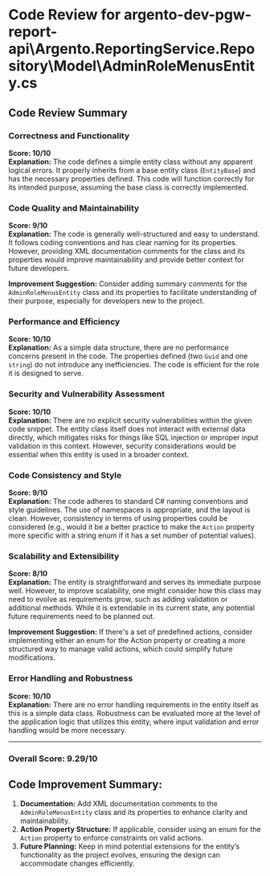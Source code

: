 # Code Review for argento-dev-pgw-report-api\Argento.ReportingService.Repository\Model\AdminRoleMenusEntity.cs

## Code Review Summary

### Correctness and Functionality
**Score: 10/10**  
**Explanation:** The code defines a simple entity class without any apparent logical errors. It properly inherits from a base entity class (`EntityBase`) and has the necessary properties defined. This code will function correctly for its intended purpose, assuming the base class is correctly implemented. 

### Code Quality and Maintainability
**Score: 9/10**  
**Explanation:** The code is generally well-structured and easy to understand. It follows coding conventions and has clear naming for its properties. However, providing XML documentation comments for the class and its properties would improve maintainability and provide better context for future developers. 

**Improvement Suggestion:** Consider adding summary comments for the `AdminRoleMenusEntity` class and its properties to facilitate understanding of their purpose, especially for developers new to the project.

### Performance and Efficiency
**Score: 10/10**  
**Explanation:** As a simple data structure, there are no performance concerns present in the code. The properties defined (two `Guid` and one `string`) do not introduce any inefficiencies. The code is efficient for the role it is designed to serve.

### Security and Vulnerability Assessment
**Score: 10/10**  
**Explanation:** There are no explicit security vulnerabilities within the given code snippet. The entity class itself does not interact with external data directly, which mitigates risks for things like SQL injection or improper input validation in this context. However, security considerations would be essential when this entity is used in a broader context.

### Code Consistency and Style
**Score: 9/10**  
**Explanation:** The code adheres to standard C# naming conventions and style guidelines. The use of namespaces is appropriate, and the layout is clean. However, consistency in terms of using properties could be considered (e.g., would it be a better practice to make the `Action` property more specific with a string enum if it has a set number of potential values).

### Scalability and Extensibility
**Score: 8/10**  
**Explanation:** The entity is straightforward and serves its immediate purpose well. However, to improve scalability, one might consider how this class may need to evolve as requirements grow, such as adding validation or additional methods. While it is extendable in its current state, any potential future requirements need to be planned out.

**Improvement Suggestion:** If there's a set of predefined actions, consider implementing either an enum for the Action property or creating a more structured way to manage valid actions, which could simplify future modifications.

### Error Handling and Robustness
**Score: 10/10**  
**Explanation:** There are no error handling requirements in the entity itself as this is a simple data class. Robustness can be evaluated more at the level of the application logic that utilizes this entity, where input validation and error handling would be more necessary.

---

### Overall Score: 9.29/10

## Code Improvement Summary:
1. **Documentation:** Add XML documentation comments to the `AdminRoleMenusEntity` class and its properties to enhance clarity and maintainability.
2. **Action Property Structure:** If applicable, consider using an enum for the `Action` property to enforce constraints on valid actions.
3. **Future Planning:** Keep in mind potential extensions for the entity’s functionality as the project evolves, ensuring the design can accommodate changes efficiently.